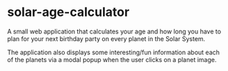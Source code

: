# solar-age-calculator
A small web application that calculates your age and how long you have to plan for your next birthday party on every planet in the Solar System.

The application also displays some interesting/fun information about each of the planets via a modal popup when the user clicks on a planet image.
